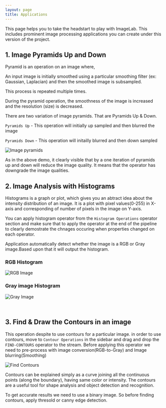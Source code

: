```yaml
---
layout: page
title: Applications
---
```


This page helps you to take the headstart to play with ImageLab. This includes prominent image processing applications you can create under this version of the project.

## 1. Image Pyramids Up and Down
Pyramid is an operation on an image where,

An input image is initially smoothed using a particular smoothing filter (ex: Gaussian, Laplacian) and then the smoothed image is subsampled.

This process is repeated multiple times.

During the pyramid operation, the smoothness of the image is increased and the resolution (size) is decreased.

There are two variation of image pyramids. That are Pyramids Up & Down.

``Pyramids Up`` - This operation will initially up sampled and then blurred the image

``Pyramids Down`` - This operation will initailly blurred and then down sampled

![Image pyramids](./../assets/image_pyramids.gif)

As in the above demo, it clearly visible that by a one iteration of pyramids up and down will reduce the image quality. It means that the operator has downgrade the image qualities.

## 2. Image Analysis with Histograms

Histograms is a graph or plot, which gives you an abtract idea about the intensity distribution of an image. It is a plot with pixel values(0-255) in X-axis and corresponding of number of pixels in the image on Y-axis.

You can apply histogram operator from the ```Histogram Operations``` operator section and make sure that to apply the operator at the end of the pipeline to clearly demostrate the chnages occuring when properties changed on each operator.

Application automatically detect whether the image is a RGB or Gray image.Based upon that it will output the histogram.

### RGB Histogram

![RGB Image](./../assets/rgb-histogram.gif)

### Gray image Histogram

![Gray Image](./../assets/gray-histogram.gif)

<br>

## 3. Find & Draw the Contours in an image

This operation despite to use contours for a particular image. in order to use contours, move to ```Contour Operations``` in the sidebar and drag and drop the ``FIND-CONTOURS`` operator to the stream. Before applying this operator we need to pre-process with image conversion(RGB-to-Gray) and Image blurring(Smoothing)

![Find Contours](./../assets/find-contours.gif)

Contours can be explained simply as a curve joining all the continuous points (along the boundary), having same color or intensity. The contours are a useful tool for shape analysis and object detection and recognition.

To get accurate results we need to use a binary image. So before finding contours, apply thresold or canny edge detection.

